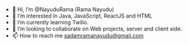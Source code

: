 - 👋 Hi, I’m @NayuduRama (Rama Nayudu)
- 👀 I’m interested in Java, JavaScript, ReactJS and HTML 
- 🌱 I’m currently learning Twilio. 
- 💞️ I’m looking to collaborate on Web projects, server and client side.  
- 📫 How to reach me sadamramanayudu@gmail.com

<!---
NayuduRama/NayuduRama is a ✨ special ✨ repository because its `README.md` (this file) appears on your GitHub profile.
You can click the Preview link to take a look at your changes.
--->
